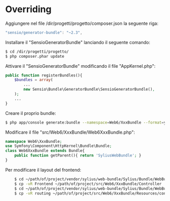 Overriding
===
Aggiungere nel file /dir/progetti/progetto/composer.json la seguente riga:
```js
"sensio/generator-bundle": "~2.3",
```
Installare il "SensioGeneratorBundle" lanciando il seguente comando:
```bash
$ cd /dir/progetti/progetto/
$ php composer.phar update
```
Attivare il "SensioGeneratorBundle" modificando il file "AppKernel.php":
```php
public function registerBundles(){
    $bundles = array(
        ...
        new Sensio\Bundle\GeneratorBundle\SensioGeneratorBundle(),
    );
    ...
}
```
Creare il proprio bundle:
```bash
$ php app/console generate:bundle --namespace=Web6/XxxBundle --format=yml
```
Modificare il file "src/Web6/XxxBundle/Web6XxxBundle.php":
```php
namespace Web6\XxxBundle;
use Symfony\Component\HttpKernel\Bundle\Bundle;
class Web6XxxBundle extends Bundle{
    public function getParent(){ return 'SyliusWebBundle'; }
}
```
Per modificare il layout del frontend:

```bash
    $ cd ~/path/of/project/vendor/sylius/web-bundle/Sylius/Bundle/WebBundle/Controller
    $ cp -vR Frontend ~/path/of/project/src/Web6/XxxBundle/Controller
    $ cd ~/path/of/project/vendor/sylius/web-bundle/Sylius/Bundle/WebBundle/Resources/config
    $ cp -vR routing ~/path/of/project/src/Web6/XxxBundle/Resources/config
```
